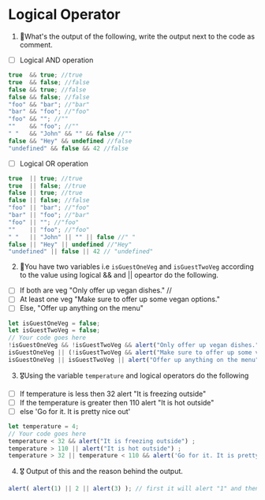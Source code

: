 # Logical Operator

1. 🥇What's the output of the following, write the output next to the code as comment.

* [ ] Logical AND operation

```js
true  && true; //true
true  && false; //false
false && true; //false
false && false; //false
"foo" && "bar"; //"bar"
"bar" && "foo"; //"foo"
"foo" && ""; //""
""    && "foo"; //""
" "   && "John" && "" && false //""
false && "Hey" && undefined //false
"undefined" && false && 42 //false
```

* [ ] Logical OR operation
```js
true  || true; //true
true  || false; //true
false || true; //true
false || false; //false
"foo" || "bar"; //"foo"
"bar" || "foo"; //"bar"
"foo" || ""; //"foo"
""    || "foo"; //"foo"
" "   || "John" || "" || false //" "
false || "Hey" || undefined //"Hey"
"undefined" || false || 42 // "undefined"
```

2. 🥈You have two variables i.e `isGuestOneVeg` and  `isGuestTwoVeg` according to the value using logical && and || opeartor do the following.

* [ ] If both are veg "Only offer up vegan dishes." //
* [ ] At least one veg  "Make sure to offer up some vegan options."
* [ ] Else, "Offer up anything on the menu"
```js
let isGuestOneVeg = false;
let isGuestTwoVeg = false;
// Your code goes here   
!isGuestOneVeg && !isGuestTwoVeg && alert("Only offer up vegan dishes.") ;
isGuestOneVeg || (!isGuestTwoVeg && alert("Make sure to offer up some vegan options.")) ;
isGuestOneVeg || isGuestTwoVeg || alert("Offer up anything on the menu") ;
```


3. 🎖Using the variable `temperature` and logical operators do the following
* [ ] If temperature is less then 32 alert "It is freezing outside"
* [ ] If the temperature is greater then 110 alert "It is hot outside"
* [ ] else 'Go for it. It is pretty nice out'
```js
let temperature = 4;
// Your code goes here
temperature < 32 && alert("It is freezing outside") ;
temperature > 110 || alert("It is hot outside") ;
temperature > 32 || temperature < 110 && alert('Go for it. It is pretty nice out')
```

4. 🎖 Output of this and the reason behind the output.
```js
alert( alert(1) || 2 || alert(3) ); // first it will alert "1" and then it will alert 
```